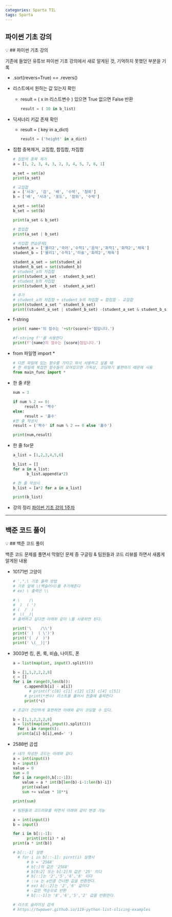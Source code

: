 ```yaml
---
categories: Sparta TIL
tags: Sparta
---
```


## 파이썬 기초 강의

<aside>
💡 ## 파이썬 기초 강의

</aside>

기존에 들었던 유튜브 파이썬 기초 강의에서 새로 알게된 것, 기억하지 못했던 부분을 기록

- .sort(revers=True) == .revers()
- 리스트에서 원하는 값 있는지 확인
  - result = ( x in 리스트변수 ) 있으면 True 없으면 False 반환
    ```python
    result = ( 10 in b_list)
    ```
- 딕셔너리 키값 존재 확인
  - result = ( key in a_dict)
    ```python
    result = ('height' in a_dict)
    ```
- 집합 중복제거, 교집합, 합집합, 차집합

  ```python
  # 집합의 중복 제거
  a = [1, 2, 3, 4, 3, 2, 3, 4, 5, 7, 8, 1]

  a_set = set(a)
  print(a_set)

  # 교집합
  a = ['사과', '감', '배', '수박', '참외']
  b = ['배', '사과', '포도', '참외', '수박']

  a_set = set(a)
  b_set = set(b)

  print(a_set & b_set)

  # 합집합
  print(a_set | b_set)

  # 차집합 연습문제1
  student_a = ['물리2','국어','수학1','음악','화학1','화학2','체육']
  student_b = ['물리1','수학1','미술','화학2','체육']

  student_a_set = set(student_a)
  student_b_set = set(student_b)
  # student_a의 차집합
  print(student_a_set - student_b_set)
  # student_b의 차집합
  print(student_b_set - student_a_set)

  # 추가
  # student_a의 차집합 + student_b의 차집합 = 합집합 - 교집합
  print(student_a_set ^ student_b_set)
  print((student_a_set | student_b_set) -(student_a_set & student_b_set))
  ```

- f-string

  ```python
  print( name+'의 점수는 '+str(score)+'점입니다.')

  #f-string f''를 사용한다
  print(f'{name}의 점수는 {score}점입니다.')
  ```

- from 파일명 import \*
  ```python
  # 다른 파일에 있는 함수를 가지고 와서 사용하고 싶을 때
  # 한 파일에 복잡한 함수들이 모여있으면 가독성, 코딩하기 불편하기 때문에 사용
  from main_func import *
  ```
- 한 줄 if문

  ```python
  num = 3

  if num % 2 == 0:
       result = '짝수'
  else:
       result = '홀수'
  #한 줄 작성시
  result = ('짝수' if num % 2 == 0 else '홀수')

  print(num,result)
  ```

- 한 줄 for문

  ```python
  a_list = [1,2,3,4,5,6]

  b_list = []
  for a in a_list:
  		b_list.append(a*2)

  # 한 줄 작성시
  b_list = [a*2 for a in a_list]

  print(b_list)
  ```

- 강의 정리
  [파이썬 기초 강의 1주차](https://www.notion.so/1-a3fcbc61c34540a0ab6fe36bba12b72f)

---

## 백준 코드 풀이

<aside>
💡 ## 백준 코드 풀이

</aside>

백준 코드 문제를 풀면서 막혔던 문제 중 구글링 & 팀원들과 코드 리뷰를 하면서 새롭게 알게된 내용

- 10171번 고양이

  ```python
  # ',",\ 기호 출력 방법
  # 기호 앞에 \(백슬러시)를 추가해준다
  # ex) \ 출력은 \\

  # \    /\
  #  )  ( ')
  # (  /  )
  #  \(__)|
  # 출력하고 싶다면 아래와 같이 \를 사용하면 된다.

  print('\    /\\')
  print(' )  ( \')')
  print('(  /  )')
  print(' \(__)|')

  ```

- 3003번 킹, 퀸, 룩, 비숍, 나이트, 폰

  ```python
  a = list(map(int, input().split()))

  b = [1,1,2,2,2,8]
  c = []
  for i in range(0,len(b)):
       c.append(b[i] - a[i])
  		 # print(f'c[0] c[1] c[2] c[3] c[4] c[5])
       # print(*변수) 리스트를 풀어서 한줄에 출력한다
       print(*c)

  # 조금더 간단하게 표현하면 아래와 같이 코딩할 수 있다.

  b = [1,1,2,2,2,8]
  a = list(map(int,input().split()))
  	for i in range(6):
  	print(a[i]-b[i],end=' ')
  ```

- 2588번 곱셉

  ```python
  # 내가 작성한 코드는 아래와 같다
  a = int(input())
  b = input()
  value = 0
  sum = 0
  for i in range(0,b[::-1]):
      value = a * int(b[len(b)-i-1:len(b)-i])
      print(value)
      sum += value * 10**i

  print(sum)

  # 팀원들과 코드리뷰를 하면서 아래와 같이 변경 가능

  a = int(input())
  b = input()

  for i in b[::-1]:
  		print(int(i) * a)
  print(a * int(b))

  # b[::-1] 설명
  	# for i in b[::-1]: pirnt(i) 실행시
  		# b = '2568'
  		# b[:]의 값은 '2568'
  		# b[0:2] 또는 b[:2]의 값은 '25' 이다
  		# b[::]는 '2','5','6','8' 이다
  		# ::a 는 a만큼 건너뛴 값을 반환한다.
  		# ex) b[::2]는 '2','6' 값이다
  		# -값은 역순으로 반환
  		# b[::-1]는 '8','6','5','2' 값을 반환한다.

  # 리스트 슬라이싱 검색
  # https://twpower.github.io/119-python-list-slicing-examples

  ```
